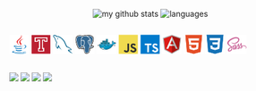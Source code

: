 <!-- status codes -->
<a align="center">
    <p align="center">
    <img src="https://github-readme-stats.vercel.app/api?username=juvsnicacio&show_icons=true&theme=tokyonight" alt="my github stats" width="420"/>&nbsp;<img src="https://github-readme-stats.vercel.app/api/top-langs/?username=juvsnicacio&layout=compact&theme=tokyonight" alt="languages" height="165">
    </p>
</a>



##

<p align="left">
<img src="https://raw.githubusercontent.com/devicons/devicon/master/icons/java/java-original.svg" width="35px" height="35px"/>
<img src="https://raw.githubusercontent.com/devicons/devicon/master/icons/travis/travis-plain.svg" width="35px" height="35px"/>
<img src="https://raw.githubusercontent.com/devicons/devicon/master/icons/mysql/mysql-original.svg" width="35px" height="35px"/>
<img src="https://raw.githubusercontent.com/devicons/devicon/master/icons/postgresql/postgresql-original.svg" width="35px" height="35px"/>
<img src="https://raw.githubusercontent.com/devicons/devicon/master/icons/docker/docker-original.svg" width="35px" height="35px"/>
<img src="https://raw.githubusercontent.com/devicons/devicon/master/icons/javascript/javascript-original.svg" width="35px" height="35px"/>
<img src="https://raw.githubusercontent.com/devicons/devicon/master/icons/typescript/typescript-original.svg" width="35px" height="35px"/>
<img src="https://raw.githubusercontent.com/devicons/devicon/master/icons/angularjs/angularjs-original.svg" width="35px" height="35px"/>
<img src="https://raw.githubusercontent.com/devicons/devicon/master/icons/html5/html5-plain.svg" width="35px" height="35px"/>
<img src="https://raw.githubusercontent.com/devicons/devicon/master/icons/css3/css3-plain.svg" width="35px" height="35px"/>
<img src="https://raw.githubusercontent.com/devicons/devicon/master/icons/sass/sass-original.svg" width="35px" height="35px"/>

</p>

## 
<div> 
    <a href="https://www.linkedin.com/in/juvanderson-nicacio" target="_blank"><img src="https://img.shields.io/badge/-LinkedIn-%230077B5?style=for-the-badge&logo=linkedin&logoColor=white" target="_blank"></a> 
  <a href="https://instagram.com/juvsnicacio" target="_blank"><img src="https://img.shields.io/badge/-Instagram-%23E4405F?style=for-the-badge&logo=instagram&logoColor=white" target="_blank"></a>
 	<a href="https://www.twitch.tv/nicacio_" target="_blank"><img src="https://img.shields.io/badge/Twitch-9146FF?style=for-the-badge&logo=twitch&logoColor=white" target="_blank"></a> 
  <a href = "mailto:juvandersonns@gmail.com"><img src="https://img.shields.io/badge/-Gmail-%23333?style=for-the-badge&logo=gmail&logoColor=white" target="_blank"></a>
  
 
</div>
